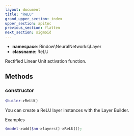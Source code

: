 ```yaml
---
layout: document
title: "ReLU"
grand_upper_section: index
upper_section: apitoc
previous_section: flatten
next_section: sigmoid
---
```


- **namespace**: Rindow\NeuralNetworks\Layer
- **classname**: ReLU

Rectified Linear Unit activation function.

Methods
-------

### constructor
```php
$builer->ReLU()
```
You can create a ReLU layer instances with the Layer Builder.

Examples

```php
$model->add($nn->layers()->ReLU());
```
